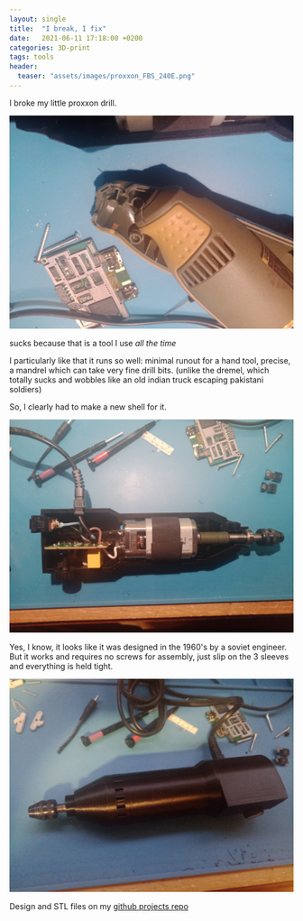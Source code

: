 ```yaml
---
layout: single
title:  "I break, I fix"
date:   2021-06-11 17:18:00 +0200
categories: 3D-print
tags: tools
header:
  teaser: "assets/images/proxxon_FBS_240E.png"
---
```


I broke my little proxxon drill.

![extruder parts](/assets/images/proxxon_broken_50.jpg)

sucks because that is a tool I use _all the time_

I particularly like that it runs so well: minimal runout for a hand tool, precise, a mandrel which can take very fine drill bits. (unlike the dremel, which totally sucks and wobbles like an old indian truck escaping pakistani soldiers)

So, I clearly had to make a new shell for it.

![extruder parts](/assets/images/proxxon_new_shell_50.jpg)

Yes, I know, it looks like it was designed in the 1960's by a soviet engineer. But it works and requires no screws for assembly, just slip on the 3 sleeves and everything is held tight.

![extruder parts](/assets/images/proxxon_new_shell_2_50.jpg)

Design and STL files on my [github projects repo](https://github.com/bschwand/projects)

